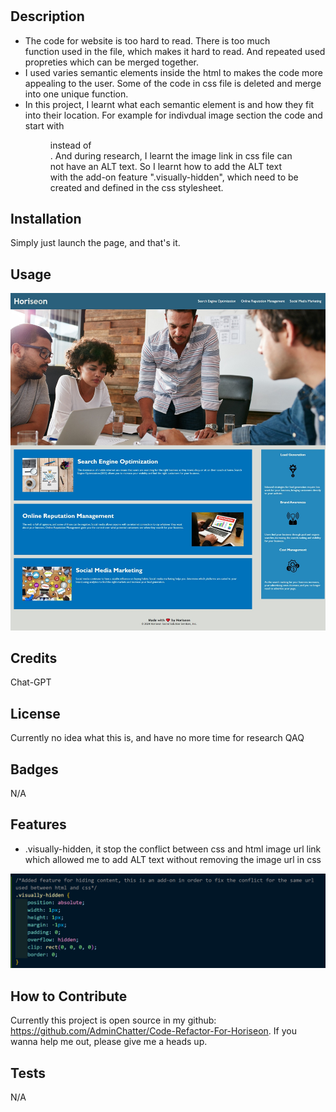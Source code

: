 # <Accessibility refactor for Horiseon website>

## Description

- The code for website is too hard to read. There is too much <div> function used in the file, which makes it hard to read. And repeated used propreties which can be merged together. 
- I used varies semantic elements inside the html to makes the code more appealing to the user. Some of the code in css file is deleted and merge into one unique function.
- In this project, I learnt what each semantic element is and how they fit into their location. For example for indivdual image section the code and start with <figure> instead of <div>. And during research, I learnt the image link in css file can not have an ALT text. So I learnt how to add the ALT text with the add-on feature ".visually-hidden", which need to be created and defined in the css stylesheet.
    

## Installation

Simply just launch the page, and that's it.

## Usage

![Website picture.jpg](assets/Image/Website%20Page.jpeg)

## Credits

Chat-GPT

## License

Currently no idea what this is, and have no more time for research QAQ

## Badges

N/A

## Features

- .visually-hidden, it stop the conflict between css and html image url link which allowed me to add ALT text without removing the image url in css

![visually-hidden code.png](assets/Image/Visually-hidden.png)

## How to Contribute

Currently this project is open source in my github: https://github.com/AdminChatter/Code-Refactor-For-Horiseon. If you wanna help me out, please give me a heads up.

## Tests

N/A